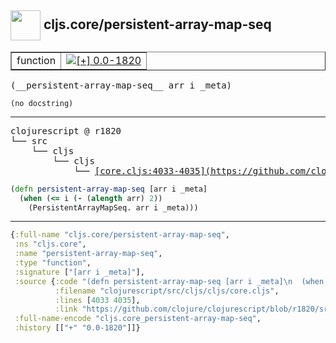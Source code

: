 ## <img width="48px" valign="middle" src="http://i.imgur.com/Hi20huC.png"> cljs.core/persistent-array-map-seq

 <table border="1">
<tr>
<td>function</td>
<td><a href="https://github.com/cljsinfo/api-refs/tree/0.0-1820"><img valign="middle" alt="[+] 0.0-1820" src="https://img.shields.io/badge/+-0.0--1820-lightgrey.svg"></a> </td>
</tr>
</table>

 <samp>
(__persistent-array-map-seq__ arr i _meta)<br>
</samp>

```
(no docstring)
```

---

 <pre>
clojurescript @ r1820
└── src
    └── cljs
        └── cljs
            └── <ins>[core.cljs:4033-4035](https://github.com/clojure/clojurescript/blob/r1820/src/cljs/cljs/core.cljs#L4033-L4035)</ins>
</pre>

```clj
(defn persistent-array-map-seq [arr i _meta]
  (when (<= i (- (alength arr) 2))
    (PersistentArrayMapSeq. arr i _meta)))
```


---

```clj
{:full-name "cljs.core/persistent-array-map-seq",
 :ns "cljs.core",
 :name "persistent-array-map-seq",
 :type "function",
 :signature ["[arr i _meta]"],
 :source {:code "(defn persistent-array-map-seq [arr i _meta]\n  (when (<= i (- (alength arr) 2))\n    (PersistentArrayMapSeq. arr i _meta)))",
          :filename "clojurescript/src/cljs/cljs/core.cljs",
          :lines [4033 4035],
          :link "https://github.com/clojure/clojurescript/blob/r1820/src/cljs/cljs/core.cljs#L4033-L4035"},
 :full-name-encode "cljs.core_persistent-array-map-seq",
 :history [["+" "0.0-1820"]]}

```
